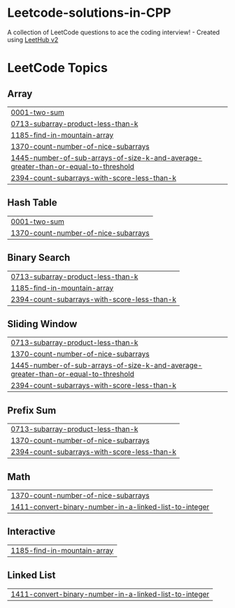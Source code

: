 # Leetcode-solutions-in-CPP
A collection of LeetCode questions to ace the coding interview! - Created using [LeetHub v2](https://github.com/arunbhardwaj/LeetHub-2.0)

<!---LeetCode Topics Start-->
# LeetCode Topics
## Array
|  |
| ------- |
| [0001-two-sum](https://github.com/Sharadkadam45/Leetcode-solutions-in-CPP/tree/master/0001-two-sum) |
| [0713-subarray-product-less-than-k](https://github.com/Sharadkadam45/Leetcode-solutions-in-CPP/tree/master/0713-subarray-product-less-than-k) |
| [1185-find-in-mountain-array](https://github.com/Sharadkadam45/Leetcode-solutions-in-CPP/tree/master/1185-find-in-mountain-array) |
| [1370-count-number-of-nice-subarrays](https://github.com/Sharadkadam45/Leetcode-solutions-in-CPP/tree/master/1370-count-number-of-nice-subarrays) |
| [1445-number-of-sub-arrays-of-size-k-and-average-greater-than-or-equal-to-threshold](https://github.com/Sharadkadam45/Leetcode-solutions-in-CPP/tree/master/1445-number-of-sub-arrays-of-size-k-and-average-greater-than-or-equal-to-threshold) |
| [2394-count-subarrays-with-score-less-than-k](https://github.com/Sharadkadam45/Leetcode-solutions-in-CPP/tree/master/2394-count-subarrays-with-score-less-than-k) |
## Hash Table
|  |
| ------- |
| [0001-two-sum](https://github.com/Sharadkadam45/Leetcode-solutions-in-CPP/tree/master/0001-two-sum) |
| [1370-count-number-of-nice-subarrays](https://github.com/Sharadkadam45/Leetcode-solutions-in-CPP/tree/master/1370-count-number-of-nice-subarrays) |
## Binary Search
|  |
| ------- |
| [0713-subarray-product-less-than-k](https://github.com/Sharadkadam45/Leetcode-solutions-in-CPP/tree/master/0713-subarray-product-less-than-k) |
| [1185-find-in-mountain-array](https://github.com/Sharadkadam45/Leetcode-solutions-in-CPP/tree/master/1185-find-in-mountain-array) |
| [2394-count-subarrays-with-score-less-than-k](https://github.com/Sharadkadam45/Leetcode-solutions-in-CPP/tree/master/2394-count-subarrays-with-score-less-than-k) |
## Sliding Window
|  |
| ------- |
| [0713-subarray-product-less-than-k](https://github.com/Sharadkadam45/Leetcode-solutions-in-CPP/tree/master/0713-subarray-product-less-than-k) |
| [1370-count-number-of-nice-subarrays](https://github.com/Sharadkadam45/Leetcode-solutions-in-CPP/tree/master/1370-count-number-of-nice-subarrays) |
| [1445-number-of-sub-arrays-of-size-k-and-average-greater-than-or-equal-to-threshold](https://github.com/Sharadkadam45/Leetcode-solutions-in-CPP/tree/master/1445-number-of-sub-arrays-of-size-k-and-average-greater-than-or-equal-to-threshold) |
| [2394-count-subarrays-with-score-less-than-k](https://github.com/Sharadkadam45/Leetcode-solutions-in-CPP/tree/master/2394-count-subarrays-with-score-less-than-k) |
## Prefix Sum
|  |
| ------- |
| [0713-subarray-product-less-than-k](https://github.com/Sharadkadam45/Leetcode-solutions-in-CPP/tree/master/0713-subarray-product-less-than-k) |
| [1370-count-number-of-nice-subarrays](https://github.com/Sharadkadam45/Leetcode-solutions-in-CPP/tree/master/1370-count-number-of-nice-subarrays) |
| [2394-count-subarrays-with-score-less-than-k](https://github.com/Sharadkadam45/Leetcode-solutions-in-CPP/tree/master/2394-count-subarrays-with-score-less-than-k) |
## Math
|  |
| ------- |
| [1370-count-number-of-nice-subarrays](https://github.com/Sharadkadam45/Leetcode-solutions-in-CPP/tree/master/1370-count-number-of-nice-subarrays) |
| [1411-convert-binary-number-in-a-linked-list-to-integer](https://github.com/Sharadkadam45/Leetcode-solutions-in-CPP/tree/master/1411-convert-binary-number-in-a-linked-list-to-integer) |
## Interactive
|  |
| ------- |
| [1185-find-in-mountain-array](https://github.com/Sharadkadam45/Leetcode-solutions-in-CPP/tree/master/1185-find-in-mountain-array) |
## Linked List
|  |
| ------- |
| [1411-convert-binary-number-in-a-linked-list-to-integer](https://github.com/Sharadkadam45/Leetcode-solutions-in-CPP/tree/master/1411-convert-binary-number-in-a-linked-list-to-integer) |
<!---LeetCode Topics End-->